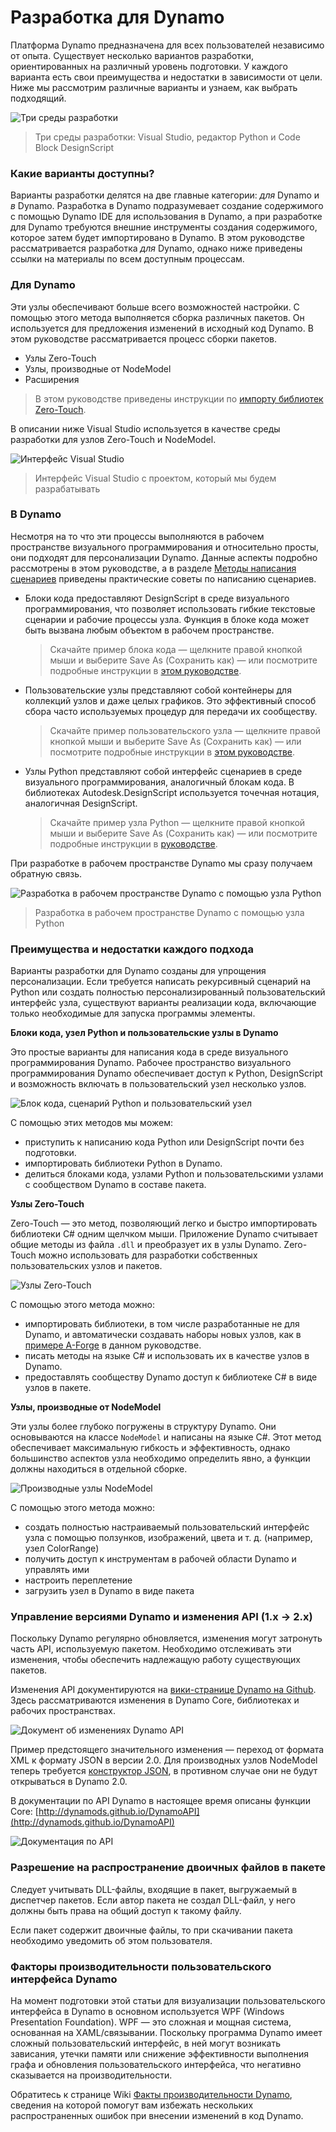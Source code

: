 # Разработка для Dynamo

Платформа Dynamo предназначена для всех пользователей независимо от опыта. Существует несколько вариантов разработки, ориентированных на различный уровень подготовки. У каждого варианта есть свои преимущества и недостатки в зависимости от цели. Ниже мы рассмотрим различные варианты и узнаем, как выбрать подходящий.

![Три среды разработки](images/developing-for-dynamo.png)

> Три среды разработки: Visual Studio, редактор Python и Code Block DesignScript

### Какие варианты доступны? <a href="#what-are-my-options" id="what-are-my-options"></a>

Варианты разработки делятся на две главные категории: _для_ Dynamo и _в_ Dynamo. Разработка в Dynamo подразумевает создание содержимого с помощью Dynamo IDE для использования в Dynamo, а при разработке для Dynamo требуются внешние инструменты создания содержимого, которое затем будет импортировано в Dynamo. В этом руководстве рассматривается разработка _для_ Dynamo, однако ниже приведены ссылки на материалы по всем доступным процессам.

### Для Dynamo <a href="#for-dynamo" id="for-dynamo"></a>

Эти узлы обеспечивают больше всего возможностей настройки. С помощью этого метода выполняется сборка различных пакетов. Он используется для предложения изменений в исходный код Dynamo. В этом руководстве рассматривается процесс сборки пакетов.

* Узлы Zero-Touch
* Узлы, производные от NodeModel
* Расширения

> В этом руководстве приведены инструкции по [импорту библиотек Zero-Touch](https://primer2.dynamobim.org/v/ru/6_custom_nodes_and_packages/6-2_packages/5-zero-touch).

В описании ниже Visual Studio используется в качестве среды разработки для узлов Zero-Touch и NodeModel.

![Интерфейс Visual Studio](images/vs-devenv.jpg)

> Интерфейс Visual Studio с проектом, который мы будем разрабатывать

### В Dynamo <a href="#in-dynamo" id="in-dynamo"></a>

Несмотря на то что эти процессы выполняются в рабочем пространстве визуального программирования и относительно просты, они подходят для персонализации Dynamo.  Данные аспекты подробно рассмотрены в этом руководстве, а в разделе [Методы написания сценариев](../../9\_best\_practices/2-scripting-strategies.md) приведены практические советы по написанию сценариев.

*   Блоки кода предоставляют DesignScript в среде визуального программирования, что позволяет использовать гибкие текстовые сценарии и рабочие процессы узла. Функция в блоке кода может быть вызвана любым объектом в рабочем пространстве.

    > Скачайте пример блока кода — щелкните правой кнопкой мыши и выберите Save As (Сохранить как) — или посмотрите подробные инструкции в [этом руководстве](https://primer2.dynamobim.org/v/ru/8_coding_in_dynamo/8-1_code-blocks-and-design-script/1-what-is-a-code-block).
*   Пользовательские узлы представляют собой контейнеры для коллекций узлов и даже целых графиков. Это эффективный способ сбора часто используемых процедур для передачи их сообществу.

    > Скачайте пример пользовательского узла — щелкните правой кнопкой мыши и выберите Save As (Сохранить как) — или посмотрите подробные инструкции в [этом руководстве](https://primer2.dynamobim.org/v/ru/6_custom_nodes_and_packages/6-1_custom-nodes/1-introduction).
*   Узлы Python представляют собой интерфейс сценариев в среде визуального программирования, аналогичный блокам кода. В библиотеках Autodesk.DesignScript используется точечная нотация, аналогичная DesignScript.

    > Скачайте пример узла Python — щелкните правой кнопкой мыши и выберите Save As (Сохранить как) — или посмотрите подробные инструкции в [руководстве](https://primer2.dynamobim.org/v/ru/8_coding_in_dynamo/8-3_python).

При разработке в рабочем пространстве Dynamo мы сразу получаем обратную связь.

![Разработка в рабочем пространстве Dynamo с помощью узла Python](images/python-example.jpg)

> Разработка в рабочем пространстве Dynamo с помощью узла Python

### Преимущества и недостатки каждого подхода <a href="#what-are-the-advantagesdisadvantages-of-each" id="what-are-the-advantagesdisadvantages-of-each"></a>

Варианты разработки для Dynamo созданы для упрощения персонализации. Если требуется написать рекурсивный сценарий на Python или создать полностью персонализированный пользовательский интерфейс узла, существуют варианты реализации кода, включающие только необходимые для запуска программы элементы.

**Блоки кода, узел Python и пользовательские узлы в Dynamo**

Это простые варианты для написания кода в среде визуального программирования Dynamo. Рабочее пространство визуального программирования Dynamo обеспечивает доступ к Python, DesignScript и возможность включать в пользовательский узел несколько узлов.

![Блок кода, сценарий Python и пользовательский узел](images/Development-Icons.png)

С помощью этих методов мы можем:

* приступить к написанию кода Python или DesignScript почти без подготовки.
* импортировать библиотеки Python в Dynamo.
* делиться блоками кода, узлами Python и пользовательскими узлами с сообществом Dynamo в составе пакета.

**Узлы Zero-Touch**

Zero-Touch — это метод, позволяющий легко и быстро импортировать библиотеки C# одним щелчком мыши. Приложение Dynamo считывает общие методы из файла `.dll` и преобразует их в узлы Dynamo. Zero-Touch можно использовать для разработки собственных пользовательских узлов и пакетов.

![Узлы Zero-Touch](images/ZTImport.png)

С помощью этого метода можно:

* импортировать библиотеки, в том числе разработанные не для Dynamo, и автоматически создавать наборы новых узлов, как в [примере A-Forge](../../6\_custom\_nodes\_and\_packages/6-2\_packages/5-zero-touch.md#case-study-importing-aforge) в данном руководстве.
* писать методы на языке C# и использовать их в качестве узлов в Dynamo.
* предоставлять сообществу Dynamo доступ к библиотеке C# в виде узлов в пакете.

**Узлы, производные от NodeModel**

Эти узлы более глубоко погружены в структуру Dynamo. Они основываются на классе `NodeModel` и написаны на языке C#. Этот метод обеспечивает максимальную гибкость и эффективность, однако большинство аспектов узла необходимо определить явно, а функции должны находиться в отдельной сборке.

![Производные узлы NodeModel](images/Development-Icons-NodeModel.png)

С помощью этого метода можно:

* создать полностью настраиваемый пользовательский интерфейс узла с помощью ползунков, изображений, цвета и т. д. (например, узел ColorRange)
* получить доступ к инструментам в рабочей области Dynamo и управлять ими
* настроить переплетение
* загрузить узел в Dynamo в виде пакета

### Управление версиями Dynamo и изменения API (1.x → 2.x) <a href="#understanding-dynamo-versioning-and-api-changes-1x-2x" id="understanding-dynamo-versioning-and-api-changes-1x-2x"></a>

Поскольку Dynamo регулярно обновляется, изменения могут затронуть часть API, используемую пакетом. Необходимо отслеживать эти изменения, чтобы обеспечить надлежащую работу существующих пакетов.

Изменения API документируются на [вики-странице Dynamo на Github](https://github.com/DynamoDS/Dynamo/wiki/API-Changes). Здесь рассматриваются изменения в Dynamo Core, библиотеках и рабочих пространствах.

![Документ об изменениях Dynamo API](images/api-changes.jpg)

Пример предстоящего значительного изменения — переход от формата XML к формату JSON в версии 2.0. Для производных узлов NodeModel теперь требуется [конструктор JSON](https://github.com/DynamoDS/Dynamo/wiki/Write-a-Json-Constructor-for-a-NodeModel-Node), в противном случае они не будут открываться в Dynamo 2.0.

В документации по API Dynamo в настоящее время описаны функции Core: [http://dynamods.github.io/DynamoAPI](http://dynamods.github.io/DynamoAPI)

![Документация по API](images/api-docs.jpg)

### Разрешение на распространение двоичных файлов в пакете <a href="#permission-to-distribute-binaries-in-a-package" id="permission-to-distribute-binaries-in-a-package"></a>

Следует учитывать DLL-файлы, входящие в пакет, выгружаемый в диспетчер пакетов. Если автор пакета не создал DLL-файл, у него должны быть права на общий доступ к такому файлу.

Если пакет содержит двоичные файлы, то при скачивании пакета необходимо уведомить об этом пользователя.

### Факторы производительности пользовательского интерфейса Dynamo
На момент подготовки этой статьи для визуализации пользовательского интерфейса в Dynamo в основном используется WPF (Windows Presentation Foundation). WPF — это сложная и мощная система, основанная на XAML/связывании. Поскольку программа Dynamo имеет сложный пользовательский интерфейс, в ней могут возникать зависания, утечки памяти или снижение эффективности выполнения графа и обновления пользовательского интерфейса, что негативно сказывается на производительности.

Обратитесь к странице Wiki [Факты производительности Dynamo](https://github.com/DynamoDS/Dynamo/wiki/Dynamo-UI-Performance), сведения на которой помогут вам избежать нескольких распространенных ошибок при внесении изменений в код Dynamo.